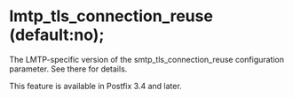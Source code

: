# lmtp_tls_connection_reuse (default:no); 

 The LMTP-specific version of the smtp_tls_connection_reuse configuration
parameter. See there for details. 

 This feature is available in Postfix 3.4 and later. 


